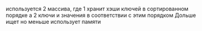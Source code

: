 используется 2 массива, где 1 хранит хэши ключей в сортированном порядке а 2 ключи и значения в соответствии с этим порядком
Дольше ищет но меньше использует памяти